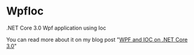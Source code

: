 # WpfIoc
.NET Core 3.0 Wpf application using Ioc

You can read more about it on my blog post "[WPF and IOC on .NET Core 3.0](https://laurentkempe.com/2019/04/18/WPF-and-IOC-on-NET-Core-3-0/)"

